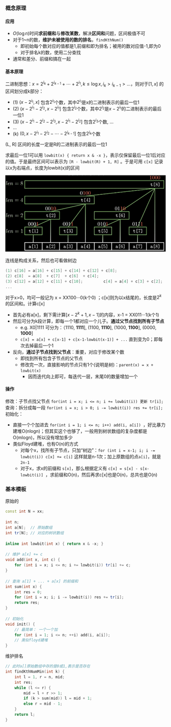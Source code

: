 ### 概念原理

#### 应用
- $O(\log n)$时间**求前缀和**与**修改某数**，解决**区间和**问题，区间极值不可
- 对于1~n的数，**维护未被使用的数的排名**，`findKthNum()`
	- 即初始每个数对应的值都是1,前缀和即为排名；被用的数对应值-1,即为0
	- 对于排名k的数，使用二分查找
- 通常和差分、前缀和搞在一起

#### 基本原理
二进制思想：$x = 2^{i_k} + 2^{i_{k-1}} + \cdots + 2^{i_1}, k \leq \log x, i_k > i_{k-1} > ...$，则对于$[1, x]$ 的区间划分成k部分：
- (1)  $(x-2^{i_1}, x]$  包含$2^{i_1}$个数，其中$2^{i_1}$是x的二进制表示的最后一位1
- (2)  $(x-2^{i_1}-2^{i_{2}}, x-2^{i_1}]$ 包含$2^{i_2}$个数，其中$2^{i_2}$是$x-2^{i_1}$的二进制表示的最后一位1
- (3)  $(x-2^{i_1}-2^{i_2}-2^{i_3}, x-2^{i_1}-2^{i_2}]$ 包含$2^{i_3}$个数, ...
- ...
- (k)   $(0, x-2^{i_1}-2^{i_{2}}-\cdots-2^{i_{k-1}}]$ 包含$2^{i_k}$个数

(L, R] 区间的长度一定是R的二进制表示的最后一位1

求最后一位1可以用 `lowbit(x) { return x & -x }`，表示仅保留最后一位1后对应的值。于是最终区间可以表示为 `[R - lowbit(R) + 1, R]` 。于是可用 `c[x]` 记录以x为右端点，长度为lowbit(x)的区间

![tree-array](../images/tree-array.png)

连线是构成关系，然后也可看做树边

```c
(1) c[16] = a[16] + c[15] + c[14] + c[12] + c[8];
(2) c[8]  = a[8]  + c[7]  + c[6]  + c[4];
(3) c[12] = a[12] + c[11] + c[10];         c[4] = a[4] + c[3] + c[2];
...
```

对于x>0，均可一般记为 x = XX100···0(k个0) ；c[x]则为以x结尾的，长度是$2^k$的区间和。计算c[x]
- 首先必有a[x]，剩下需计算$[x-2^k+1, x-1]$的内容，x-1 = XX011···1(k个1)
- 然后可分为k段计算，即每一个1都对应一个儿子。**通过父节点找到所有子节点**
  - e.g. X0|1111 可分为：（1110, **1111**], (1100, **1110**], (1000, **1100**], (0000, **1000**]
  - `c[x] = a[x] + c[x-1] + c[x-1-lowbit(x-1)] + ...` 直到变为0；即每次去掉最后一个1
- 反向，**通过子节点找到父节点**：重要，对应于修改某个数
  - 即找到所有包含子节点的父节点
  - 修改完一次，直接影响的节点只有1个(说明是树)：`parent(x) = x + lowbit(x)`
    - 因而迭代向上即可，每迭代一层，末尾0的数量增加一个

#### 操作
修改：子节点找父节点 `for(int i = x; i <= n; i += lowbit(i)) 更新 tr[i];`
查询：拆分成每一段 `for(int i = x; i > 0; i -= lowbit(i)) res += tr[i];`
初始化：
- 直接一个个加进去 `for(int i = 1; i <= n; i++) add(i, a[i]) `，好比暴力建堆O(nlogn)；但其实这个也够了，一般用到树状数组的复杂度都是O(mlogn)，所以没有增加多少
- 类似Floyd建堆，也有O(n)的方式
  - 对每个x，找所有子节点，只加“树边”：`for (int i = x-1; i; i -= lowbit(i)) c[x] += c[i]` 这样就是n-1次；加上原数组的点`a[i]`，就是`2n-1`
  - 对于x，求x的前缀和 `s[x]`，那么根据定义有 `c[x] = s[x] - s[x-lowbit(i)] `，求前缀和O(n)，然后再求c[x]也是O(n)，总共也是O(n)

### 基本模板
原始的
```cpp
const int N = xx;

int n;
int a[N];  // 原始数组
int tr[N]; // 对应的树状数组

inline int lowbit(int x) { return x & -x; }

// 维护 a[x] += c
void add(int x, int c) {
	for (int i = x; i <= n; i += lowbit(i)) tr[i] += c;
}

// 查询 a[1] + ... + a[x] 的前缀和
int sum(int x) {
	int res = 0;
	for (int i = x; i; i -= lowbit(i)) res += tr[i];
	return res;
}

// 初始化
void init() {
	// 最简单： 一个一个加
	for (int i = 1; i <= n; ++i) add(i, a[i]);
	// 类似floyd建堆
}
```

维护排名
```cpp
// 此时a[]原始数组中存的是0或1,表示是否存在
int findKthNumMin(int k) {
    int l = 1, r = n, mid;
    int res;
    while (l <= r) {
        mid = l + r >> 1;
        if (k > sum(mid)) l = mid + 1;
        else r = mid - 1;
    }
    return l;
}
```

